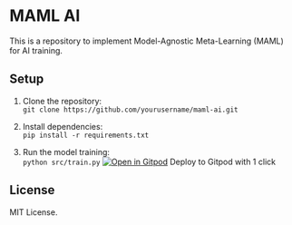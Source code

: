 # MAML AI

This is a repository to implement Model-Agnostic Meta-Learning (MAML) for AI training.

## Setup

1. Clone the repository:  
   `git clone https://github.com/yourusername/maml-ai.git`

2. Install dependencies:  
   `pip install -r requirements.txt`

3. Run the model training:  
   `python src/train.py`
[![Open in Gitpod](https://gitpod.io/button/open-in-gitpod.svg)](https://gitpod.io/#<your-github-repo-url>)
Deploy to Gitpod with 1 click
## License
MIT License.
